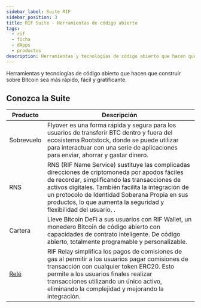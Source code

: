 ```yaml
---
sidebar_label: Suite RIF
sidebar_position: 3
title: RIF Suite - Herramientas de código abierto
tags:
  - rif
  - ficha
  - dApps
  - productos
description: Herramientas y tecnologías de código abierto que hacen que construir sobre Bitcoin sea más rápido, fácil y gratificante.
---
```


Herramientas y tecnologías de código abierto que hacen que construir sobre Bitcoin sea más rápido, fácil y gratificante.

## Conozca la Suite

| Producto                                      | Descripción                                                                                                                                                                                                                                                                                                                                                                                    |
| --------------------------------------------- | ---------------------------------------------------------------------------------------------------------------------------------------------------------------------------------------------------------------------------------------------------------------------------------------------------------------------------------------------------------------------------------------------- |
| Sobrevuelo                                    | Flyover es una forma rápida y segura para los usuarios de transferir BTC dentro y fuera del ecosistema Rootstock, donde se puede utilizar para interactuar con una serie de aplicaciones para enviar, ahorrar y gastar dinero.                                                                                                                                                 |
| RNS                                           | RNS (RIF Name Service) sustituye las complicadas direcciones de criptomoneda por apodos fáciles de recordar, simplificando las transacciones de activos digitales. También facilita la integración de un protocolo de Identidad Soberana Propia en sus productos, lo que aumenta la seguridad y flexibilidad del usuario. . |
| Cartera                                       | Lleve Bitcoin DeFi a sus usuarios con RIF Wallet, un monedero Bitcoin de código abierto con capacidades de contrato inteligente. De código abierto, totalmente programable y personalizable.                                                                                                                                                                   |
| [Relé](/desarrolladores/integrate/rif-relay/) | RIF Relay simplifica los pagos de comisiones de gas al permitir a los usuarios pagar comisiones de transacción con cualquier token ERC20. Esto permite a los usuarios finales realizar transacciones utilizando un único activo, eliminando la complejidad y mejorando la integración.                                                                         |
